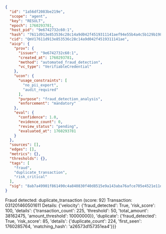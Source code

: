 ```json
{
  "id": "1a56df2083be219e",
  "scope": "agent",
  "key": "RESULT",
  "epoch": 1760293781,
  "host_pid": "9e6742732c60:1",
  "hash": "7611d913e853536c28c14a9d042f4519311141aef94e55b4a4c5b129b1988d40",
  "cid": "QmV17611d913e853536c28c14a9d042f4519311141ae",
  "aicp": {
    "prov": {
      "issuer": "9e6742732c60:1",
      "created_at": 1760293781,
      "method": "automated_fraud_detection",
      "vc_type": "VerifiableCredential"
    },
    "ucon": {
      "usage_constraints": [
        "no_pii_export",
        "audit_required"
      ],
      "purpose": "fraud_detection_analysis",
      "enforcement": "mandatory"
    },
    "eval": {
      "confidence": 1.0,
      "evidence_count": 0,
      "review_status": "pending",
      "evaluated_at": 1760293781
    }
  },
  "sources": [],
  "edges": [],
  "metrics": {},
  "thresholds": {},
  "tags": [
    "fraud",
    "duplicate_transaction",
    "risk_critical"
  ],
  "sig": "8ab7a49901f861490c4a840830f40d8515e9a143aba76afce705e4521e11df9c"
}
```

Fraud detected: duplicate_transaction (score: 92)
Transaction: 031201460501611
Details: {'velocity': {'fraud_detected': True, 'risk_score': 100, 'details': {'transaction_count': 225, 'threshold': 50, 'total_amount': 38162475, 'amount_threshold': 10000000}}, 'duplicate': {'fraud_detected': True, 'risk_score': 85, 'details': {'duplicate_count': 224, 'first_seen': 1760285764, 'matching_hash': 'a26573d157351ea4'}}}